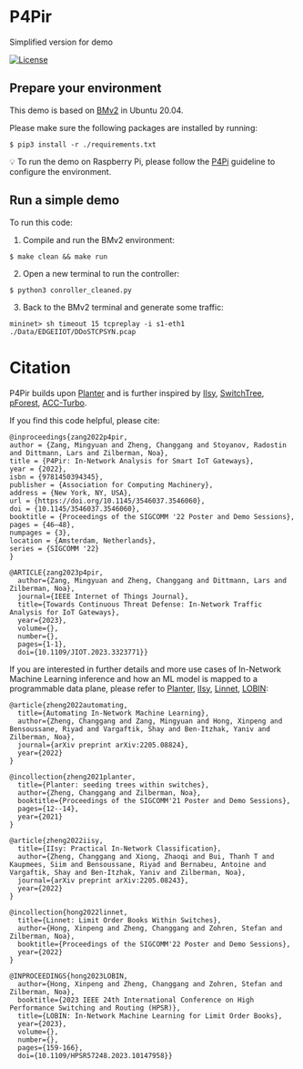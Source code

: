 # P4Pir
Simplified version for demo

[![License](https://img.shields.io/badge/License-Apache_2.0-blue.svg)](https://opensource.org/licenses/Apache-2.0)

## Prepare your environment

This demo is based on [BMv2](https://github.com/p4lang/behavioral-model) in Ubuntu 20.04.

Please make sure the following packages are installed by running: 
```
$ pip3 install -r ./requirements.txt
```
💡 To run the demo on Raspberry Pi, please follow the [P4Pi](https://github.com/p4lang/p4pi/wiki/Installing-P4Pi) guideline to configure the environment. 

## Run a simple demo
To run this code: 
1. Compile and run the BMv2 environment:
```
$ make clean && make run
```

2. Open a new terminal to run the controller:
```  
$ python3 conroller_cleaned.py
```
3. Back to the BMv2 terminal and generate some traffic:
```
mininet> sh timeout 15 tcpreplay -i s1-eth1 ./Data/EDGEIIOT/DDoSTCPSYN.pcap
```



# Citation

P4Pir builds upon [Planter](https://github.com/In-Network-Machine-Learning/Planter) and is further inspired by [IIsy](https://github.com/cucl-srg/IIsy), [SwitchTree](https://github.com/ksingh25/SwitchTree), [pForest](https://arxiv.org/abs/1909.05680), [ACC-Turbo](https://github.com/nsg-ethz/ACC-Turbo).

If you find this code helpful, please cite: 

````
@inproceedings{zang2022p4pir,
author = {Zang, Mingyuan and Zheng, Changgang and Stoyanov, Radostin and Dittmann, Lars and Zilberman, Noa},
title = {P4Pir: In-Network Analysis for Smart IoT Gateways},
year = {2022},
isbn = {9781450394345},
publisher = {Association for Computing Machinery},
address = {New York, NY, USA},
url = {https://doi.org/10.1145/3546037.3546060},
doi = {10.1145/3546037.3546060},
booktitle = {Proceedings of the SIGCOMM '22 Poster and Demo Sessions},
pages = {46–48},
numpages = {3},
location = {Amsterdam, Netherlands},
series = {SIGCOMM '22}
}

@ARTICLE{zang2023p4pir,
  author={Zang, Mingyuan and Zheng, Changgang and Dittmann, Lars and Zilberman, Noa},
  journal={IEEE Internet of Things Journal}, 
  title={Towards Continuous Threat Defense: In-Network Traffic Analysis for IoT Gateways}, 
  year={2023},
  volume={},
  number={},
  pages={1-1},
  doi={10.1109/JIOT.2023.3323771}}

````

If you are interested in further details and more use cases of In-Network Machine Learning inference and how an ML model is mapped to a programmable data plane, please refer to [Planter](https://arxiv.org/abs/2205.08824), [IIsy](https://arxiv.org/abs/2205.08243), [Linnet](https://dl.acm.org/doi/abs/10.1145/3546037.3546057), [LOBIN](https://ieeexplore.ieee.org/document/10147958):

````
@article{zheng2022automating,
  title={Automating In-Network Machine Learning},
  author={Zheng, Changgang and Zang, Mingyuan and Hong, Xinpeng and Bensoussane, Riyad and Vargaftik, Shay and Ben-Itzhak, Yaniv and Zilberman, Noa},
  journal={arXiv preprint arXiv:2205.08824},
  year={2022}
}

@incollection{zheng2021planter,
  title={Planter: seeding trees within switches},
  author={Zheng, Changgang and Zilberman, Noa},
  booktitle={Proceedings of the SIGCOMM'21 Poster and Demo Sessions},
  pages={12--14},
  year={2021}
}

@article{zheng2022iisy,
  title={IIsy: Practical In-Network Classification},
  author={Zheng, Changgang and Xiong, Zhaoqi and Bui, Thanh T and Kaupmees, Siim and Bensoussane, Riyad and Bernabeu, Antoine and Vargaftik, Shay and Ben-Itzhak, Yaniv and Zilberman, Noa},
  journal={arXiv preprint arXiv:2205.08243},
  year={2022}
}

@incollection{hong2022linnet,
  title={Linnet: Limit Order Books Within Switches},
  author={Hong, Xinpeng and Zheng, Changgang and Zohren, Stefan and Zilberman, Noa},
  booktitle={Proceedings of the SIGCOMM'22 Poster and Demo Sessions},
  year={2022}
}

@INPROCEEDINGS{hong2023LOBIN,
  author={Hong, Xinpeng and Zheng, Changgang and Zohren, Stefan and Zilberman, Noa},
  booktitle={2023 IEEE 24th International Conference on High Performance Switching and Routing (HPSR)}, 
  title={LOBIN: In-Network Machine Learning for Limit Order Books}, 
  year={2023},
  volume={},
  number={},
  pages={159-166},
  doi={10.1109/HPSR57248.2023.10147958}}



````
